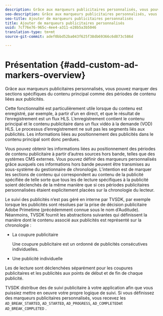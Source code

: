 ```yaml
---
description: Grâce aux marqueurs publicitaires personnalisés, vous pouvez marquer des sections spécifiques du contenu principal comme des périodes de contenu liées aux publicités.
seo-description: Grâce aux marqueurs publicitaires personnalisés, vous pouvez marquer des sections spécifiques du contenu principal comme des périodes de contenu liées aux publicités.
seo-title: Ajouter de marqueurs publicitaires personnalisés
title: Ajouter de marqueurs publicitaires personnalisés
uuid: 7cf76e76-965c-4ee4-a311-e28b5a3b5046
translation-type: tm+mt
source-git-commit: adef0bbd52ba043f625f38db69366c6d873c586d

---
```



# Présentation {#add-custom-ad-markers-overview}

Grâce aux marqueurs publicitaires personnalisés, vous pouvez marquer des sections spécifiques du contenu principal comme des périodes de contenu liées aux publicités.

Cette fonctionnalité est particulièrement utile lorsque du contenu est enregistré, par exemple, à partir d’un  en direct, et que le résultat de l’enregistrement est un flux HLS. L’enregistrement contient le contenu principal et le contenu publicitaire dans un flux vidéo à la demande (VOD) HLS. Le processus d’enregistrement ne suit pas les segments liés aux publicités. Les informations liées au positionnement des publicités dans le contenu principal sont donc perdues.

Vous pouvez obtenir les informations liées au positionnement des périodes de contenu publicitaire à partir d’autres sources hors bande, telles que des systèmes CMS externes. Vous pouvez définir des marqueurs personnalisés grâce auxquels ces informations hors bande peuvent être transmises au sous-système du gestionnaire de chronologie. L’intention est de marquer les sections de contenu qui correspondent au contenu de la publicité spécifiée de telle sorte que tous les  de lecture spécifiques à la publicité soient déclenchés de la même manière que si ces périodes publicitaires personnalisées étaient explicitement placées sur la chronologie du lecteur.

Le suivi des publicités n’est pas géré en interne par TVSDK, par exemple lorsque les publicités sont résolues par la prise de décision publicitaire Adobe Primetime (précédemment connue sous le nom d’Auditude). Néanmoins, TVSDK fournit les abstractions suivantes qui définissent la manière dont le contenu associé aux publicités est représenté sur la chronologie :

* La coupure publicitaire

   Une coupure publicitaire est un  ordonné de publicités consécutives individuelles.
* Une publicité individuelle

Les  de lecture sont déclenchées séparément pour les coupures publicitaires et les publicités aux points de début et de fin de chaque publicité.

TVSDK distribue des de suivi publicitaire  à votre application afin que vous puissiez mettre en oeuvre votre propre logique de suivi. Si vous définissez des marqueurs publicitaires personnalisés, vous recevez les  `AD_BREAK_STARTED`, `AD_STARTED`, `AD_PROGRESS`, `AD_COMPLETED`et `AD_BREAK_COMPLETED` .